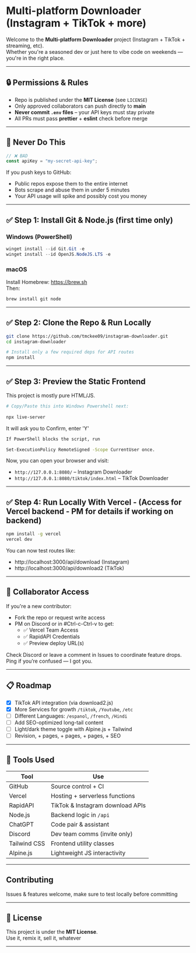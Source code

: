 # Multi-platform Downloader (Instagram + TikTok + more)

Welcome to the **Multi-platform Downloader** project (Instagram + TikTok + streaming, etc).  
Whether you're a seasoned dev or just here to vibe code on weekends — you're in the right place.

---

## 🔒 Permissions & Rules

- Repo is published under the **MIT License** (see `LICENSE`)  
- Only approved collaborators can push directly to **main**  
- **Never commit `.env` files** – your API keys must stay private  
- All PRs must pass **prettier** + **eslint** check before merge

---

## 🚫 Never Do This

```js
// ❌ BAD
const apiKey = "my-secret-api-key";
```

If you push keys to GitHub:

- Public repos expose them to the entire internet  
- Bots scrape and abuse them in under 5 minutes  
- Your API usage will spike and possibly cost you money  

---

## ✅ Step 1: Install Git & Node.js (first time only)

### Windows (PowerShell)

```powershell
winget install --id Git.Git -e
winget install --id OpenJS.NodeJS.LTS -e
```

### macOS

Install Homebrew: https://brew.sh  
Then:

```bash
brew install git node
```

---

## ✅ Step 2: Clone the Repo & Run Locally

```bash
git clone https://github.com/tmckee09/instagram-downloader.git
cd instagram-downloader

# Install only a few required deps for API routes
npm install
```

---

## ✅ Step 3: Preview the Static Frontend

This project is mostly pure HTML/JS.

```bash
# Copy/Paste this into Windows Powershell next:
 
npx live-server

```
It will ask you to Confirm, enter 'Y'

```bash
If PowerShell blocks the script, run 

Set-ExecutionPolicy RemoteSigned -Scope CurrentUser once.
```
Now, you can open your browser and visit:

- `http://127.0.0.1:8080/` – Instagram Downloader  
- `http://127.0.0.1:8080/tiktok/index.html` – TikTok Downloader  

---

## ✅ Step 4: Run Locally With Vercel - (Access for Vercel backend - PM for details if working on backend)

```bash
npm install -g vercel
vercel dev
```

You can now test routes like:
- http://localhost:3000/api/download (Instagram)
- http://localhost:3000/api/download2 (TikTok)

---

## 🔐 Collaborator Access

If you're a new contributor:

- Fork the repo or request write access
- PM on Discord or in #Ctrl-c-Ctrl-v to get:
  - ✅ Vercel Team Access
  - ✅ RapidAPI Credentials
  - ✅ Preview deploy URL(s)

Check Discord or leave a comment in Issues to coordinate feature drops. Ping if you’re confused — I got you.

---

## 📋 Roadmap

- [x] TikTok API integration (via download2.js)
- [x] More Services for growth `/tiktok`, `/Youtube`, `/etc`
- [ ] Different Languages: `/espanol`, `/french`, `/Hindi`
- [ ] Add SEO-optimized long-tail content
- [ ] Light/dark theme toggle with Alpine.js + Tailwind
- [ ] Revision, + pages, + pages, + pages, + SEO

---

## 🧰 Tools Used

| Tool         | Use                                  |
|--------------|---------------------------------------|
| GitHub       | Source control + CI                  |
| Vercel       | Hosting + serverless functions       |
| RapidAPI     | TikTok & Instagram download APIs     |
| Node.js      | Backend logic in `/api`              |
| ChatGPT      | Code pair & assistant                |
| Discord      | Dev team comms (invite only)         |
| Tailwind CSS | Frontend utility classes             |
| Alpine.js    | Lightweight JS interactivity         |

---

## Contributing

Issues & features welcome, make sure to test locally before committing

---

## 📜 License

This project is under the **MIT License**.  
Use it, remix it, sell it, whatever

---




  
